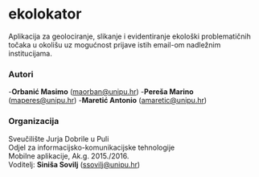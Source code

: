 # ekolokator
Aplikacija za geolociranje, slikanje i evidentiranje ekološki problematičnih točaka u okolišu uz mogućnost prijave istih email-om nadležnim institucijama.

### Autori
-**Orbanić	Masimo**	  (maorban@unipu.hr)
-**Pereša	Marino**    	(maperes@unipu.hr)
-**Maretić	Antonio** 	(amaretic@unipu.hr)


### Organizacija
Sveučilište Jurja Dobrile u Puli  
Odjel za informacijsko-komunikacijske tehnologije  
Mobilne aplikacije, Ak.g. 2015./2016.  
Voditelj: **Siniša Sovilj** (ssovilj@unipu.hr)
